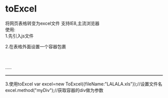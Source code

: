 # toExcel
将网页表格转变为excel文件   支持IE8,主流浏览器  
使用:  
1.先引入js文件
    <script type="text/javascript" src="toExcel.js"></script>    
    
    
2.在表格外面设置一个容器包裹   
    <div id="myDiv">  
        <table id="tableExcel" width="100%" border="1" cellspacing="0" cellpadding="0">  
        .....
        </table>
    </div>
    
3.使用toExcel
    var excel=new ToExcel({fileName:"LALALA.xls"});//设置文件名
        excel.method("myDiv");//获取容器的div做为参数
        


